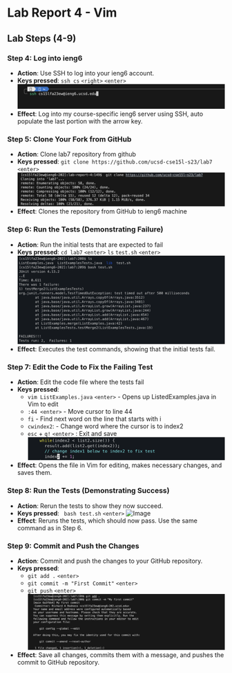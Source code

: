# Lab Report 4 - Vim 

## Lab Steps (4-9)
### Step 4: Log into ieng6
- **Action**: Use SSH to log into your ieng6 account.
- **Keys pressed**: `ssh cs` `<right>` `<enter>`
![Image](ssh-sign-on.png)
- **Effect**: Log into my course-specific ieng6 server using SSH, auto populate the last portion with the arrow key. 

### Step 5: Clone Your Fork from GitHub
- **Action**: Clone lab7 repository from github
- **Keys pressed**: `git clone https://github.com/ucsd-cse15l-s23/lab7`  `<enter>`
![Image](git-clone.png)
- **Effect**: Clones the repository from GitHub to ieng6 machine

### Step 6: Run the Tests (Demonstrating Failure)
- **Action**: Run the initial tests that are expected to fail 
- **Keys pressed**: `cd lab7` `<enter>` `ls` `test.sh` `<enter>`
![Image](test-fail.png)
- **Effect**: Executes the test commands, showing that the initial tests fail. 

### Step 7: Edit the Code to Fix the Failing Test
- **Action**: Edit the code file where the tests fail
- **Keys pressed**: 
    - `vim ListExamples.java` `<enter>` - Opens up ListedExamples.java in Vim to edit 
    - `:44 <enter>`  - Move cursor to line 44 
    - `fi` - Find next word on the line that starts with i 
    - `cwindex2`: - Change word where the cursor is to index2
    - `esc` + `q!` `<enter>` : Exit and save
 ![Image](edit.png)
- **Effect**: Opens the file in Vim for editing, makes necessary changes, and saves them. 

### Step 8: Run the Tests (Demonstrating Success)
- **Action**: Rerun the tests to show they now succeed.
- **Keys pressed**: ` bash test.sh` `<enter>`
![Image](test-pass.png)
- **Effect**: Reruns the tests, which should now pass. Use the same command as in Step 6.

### Step 9: Commit and Push the Changes
- **Action**: Commit and push the changes to your GitHub repository.
- **Keys pressed**: 
    - `git add .` `<enter>`  
    - `git commit -m "First Commit"` `<enter>`
    - `git push` `<enter>`
 ![Image](git-commit.png)
- **Effect**: Save all changes, commits them with a message, and pushes the commit to GitHub repository.

